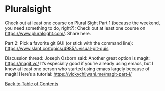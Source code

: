 # Pluralsight

Check out at least one course on Plural Sight
Part 1 (because the weekend, you need something to do, right?): Check out at least one course on https://www.pluralsight.com/. Share here.

Part 2: Pick a favorite git GUI (or stick with the command line): https://www.slant.co/topics/4985/~visual-git-guis

Discussion thread:
Joseph Osborn said: Another great option is magit: https://magit.vc/ It’s especially good if you’re already using emacs, 
but I know at least one person who started using emacs largely because of magit! Here’s a tutorial: https://vickychijwani.me/magit-part-i/

[Back to Table of Contents](https://github.com/Pomona-ITS/DailyChallenges/blob/main/README.md)
